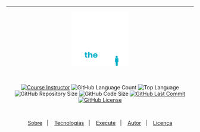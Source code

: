 ___
<p align="center">
    <img src="github/main_logo.png" width="30%"/>
</p>
    <br/>
<p align="center">
    <a href="https://balta.io/"><img alt="Course Instructor" src="https://img.shields.io/badge/instrutor-André%20Baltieri-04ACC5"/></a>
        <img alt="GitHub Language Count" src="https://img.shields.io/github/languages/count/alissonpratesperes/thestand-in?color=04ACC5"/>
        <img alt="Top Language" src="https://img.shields.io/github/languages/top/alissonpratesperes/thestand-in?color=04ACC5"/>
        <img alt="GitHub Repository Size" src="https://img.shields.io/github/repo-size/alissonpratesperes/thestand-in?color=04ACC5"/>
        <img alt="GitHub Code Size" src="https://img.shields.io/github/languages/code-size/alissonpratesperes/thestand-in?color=04ACC5"/>
    <a href="https://github.com/alissonpratesperes/thestand-in/commits/main"><img alt="GitHub Last Commit" src="https://img.shields.io/github/last-commit/alissonpratesperes/thestand-in?color=04ACC5"/></a>
    <a href ="https://github.com/alissonpratesperes/thestand-in/blob/main/LICENSE"><img alt="GitHub License" src="https://img.shields.io/badge/license-MIT-04ACC5"/>
</p>
    <br/>
<p align="center">
    <a href="#dart-sobre">Sobre</a>&nbsp;&nbsp;&nbsp;|&nbsp;&nbsp;&nbsp;
    <a href="#battery-tecnologias">Tecnologias</a>&nbsp;&nbsp;&nbsp;|&nbsp;&nbsp;&nbsp;
    <a href="#electric_plug-execute">Execute</a>&nbsp;&nbsp;&nbsp;|&nbsp;&nbsp;&nbsp;
    <a href="#fuelpump-autor">Autor</a>&nbsp;&nbsp;&nbsp;|&nbsp;&nbsp;&nbsp;
    <a href="#memo-licença">Licença</a>
</p>